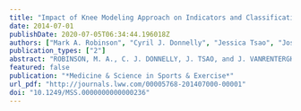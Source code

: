 ```yaml
---
title: "Impact of Knee Modeling Approach on Indicators and Classification of Anterior Cruciate Ligament Injury Risk:"
date: 2014-07-01
publishDate: 2020-07-05T06:34:44.196018Z
authors: ["Mark A. Robinson", "Cyril J. Donnelly", "Jessica Tsao", "Jos Vanrenterghem"]
publication_types: ["2"]
abstract: "ROBINSON, M. A., C. J. DONNELLY, J. TSAO, and J. VANRENTERGHEM. Impact of Knee Modeling Approach on Indicators and Classification of Anterior Cruciate Ligament Injury Risk. Med. Sci. Sports Exerc., Vol. 46, No. 7, pp. 1269–1276, 2014. Introduction: The aim of this study was to determine whether using a direct kinematic (DK) or inverse kinematic (IK) modeling approach could influence the estimation of knee joint kinematics, kinetics, and ACL injury risk classification during unanticipated side cutting. Methods: The three-dimensional motion and force data of 34 amateur Australian rules footballers conducting unanticipated side-cutting maneuvers were collected. The model used during the DK modeling approach was an eight-segment lower body model with the hip, knee, and ankle free to move in six degrees of freedom. During the IK modeling approach, the same eight-segment model was used; however, translational constraints were imposed on the hip, knee, and ankle joints. The similarity between kinematic and kinetic waveforms was evaluated using the root mean square difference (RMSD) and the one-dimensional statistical parametric mapping (SPM1D). The classification of an athlete’s ACL injury risk was determined by correlating their peak knee moments with a predefined injury risk threshold. Results: The greatest RMSD occurred in the frontal plane joint angles (RMSD = 10.86-) and moments (RMSD = 0.67 T 0.18 NImIkgj1), which were also shown to be significantly different throughout the stance phase in the SPM1D analysis. Both DK and IK modeling approaches classified the same athletes as being at risk of ACL injury. Conclusions: The choice of a DK or an IK modeling approach affected frontal plane estimates of knee joint angles and peak knee moments during the weight acceptance phase of unanticipated side cutting."
featured: false
publication: "*Medicine & Science in Sports & Exercise*"
url_pdf: "http://journals.lww.com/00005768-201407000-00001"
doi: "10.1249/MSS.0000000000000236"
---
```


